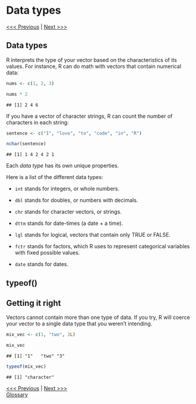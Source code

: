Data types
================

[\<\<\< Previous](04-vectors.md) | [Next \>\>\>](06-data-structure.md)

## Data types

R interprets the type of your vector based on the characteristics of its
values. For instance, R can do math with vectors that contain numerical
data:

``` r
nums <- c(1, 2, 3)

nums * 2
```

    ## [1] 2 4 6

If you have a vector of character strings, R can count the number of
characters in each string:

``` r
sentence <- c("I", "love", "to", "code", "in", "R")

nchar(sentence)
```

    ## [1] 1 4 2 4 2 1

Each *data type* has its own unique properties.

Here is a list of the different data types:

  - `int` stands for integers, or whole numbers.

  - `dbl` stands for doubles, or numbers with decimals.

  - `chr` stands for character vectors, or strings.

  - `dttm` stands for date-times (a date + a time).

  - `lgl` stands for logical, vectors that contain only TRUE or FALSE.

  - `fctr` stands for factors, which R uses to represent categorical
    variables with fixed possible values.

  - `date` stands for dates.

## typeof()

## Getting it right

Vectors cannot contain more than one type of data. If you try, R will
coerce your vector to a single data type that you weren’t intending.

``` r
mix_vec <- c(1, "two", 3L)

mix_vec
```

    ## [1] "1"   "two" "3"

``` r
typeof(mix_vec)
```

    ## [1] "character"

[\<\<\< Previous](04-vectors.md) | [Next \>\>\>](06-data-structure.md)  
[Glossary](glossary.md)
